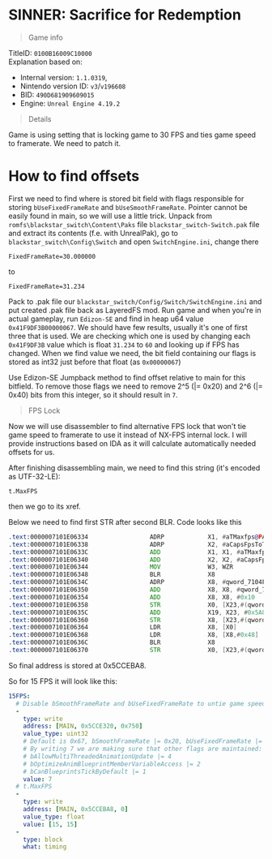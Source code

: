 # SINNER: Sacrifice for Redemption

> Game info

TitleID: `0100B16009C10000`<br>
Explanation based on:
- Internal version: `1.1.0319`, 
- Nintendo version ID: `v3`/`v196608`
- BID: `490D681909609015`
- Engine: `Unreal Engine 4.19.2`

> Details

Game is using setting that is locking game to 30 FPS and ties game speed to framerate. We need to patch it.

# How to find offsets

First we need to find where is stored bit field with flags responsible for storing `bUseFixedFrameRate` and `bUseSmoothFrameRate`.
Pointer cannot be easily found in main, so we will use a little trick.
Unpack from `romfs\blackstar_switch\Content\Paks` file `blackstar_switch-Switch.pak` file and extract its contents (f.e. with UnrealPak), go to `blackstar_switch\Config\Switch` and open `SwitchEngine.ini`, change there
```
FixedFrameRate=30.000000
```
to 
```
FixedFrameRate=31.234
```
Pack to .pak file our `blackstar_switch/Config/Switch/SwitchEngine.ini` and put created .pak file back as LayeredFS mod.
Run game and when you're in actual gameplay, run `Edizon-SE` and find in heap u64 value `0x41F9DF3B00000067`. We should have few results, usually it's one of first three that is used.
We are checking which one is used by changing each `0x41F9DF3B` value which is float `31.234` to `60` and looking up if FPS has changed.
When we find value we need, the bit field containing our flags is stored as int32 just before that float (as `0x00000067`)

Use Edizon-SE Jumpback method to find offset relative to main for this bitfield. To remove those flags we need to remove 2^5 (|= 0x20) and 2^6 (|= 0x40) bits from this integer, so it should result in `7`.

> FPS Lock

Now we will use disassembler to find alternative FPS lock that won't tie game speed to framerate to use it instead of NX-FPS internal lock. I will provide instructions based on IDA as it will calculate automatically needed offsets for us.

After finishing disassembling main, we need to find this string (it's encoded as UTF-32-LE):
```
t.MaxFPS
```

then we go to its xref.

Below we need to find first STR after second BLR. Code looks like this
```asm
.text:0000007101E06334                 ADRP            X1, #aTMaxfps@PAGE ; "t.MaxFPS"
.text:0000007101E06338                 ADRP            X2, #aCapsFpsToTheGi@PAGE ; "Caps FPS to the given value.  Set to <="...
.text:0000007101E0633C                 ADD             X1, X1, #aTMaxfps@PAGEOFF ; "t.MaxFPS"
.text:0000007101E06340                 ADD             X2, X2, #aCapsFpsToTheGi@PAGEOFF ; "Caps FPS to the given value.  Set to <="...
.text:0000007101E06344                 MOV             W3, WZR
.text:0000007101E06348                 BLR             X8
.text:0000007101E0634C                 ADRP            X8, #qword_7104F225E0@PAGE
.text:0000007101E06350                 ADD             X8, X8, #qword_7104F225E0@PAGEOFF
.text:0000007101E06354                 ADD             X8, X8, #0x10
.text:0000007101E06358                 STR             X0, [X23,#(qword_7105CCEBA0 - 0x7105CCE5F0)]
.text:0000007101E0635C                 ADD             X19, X23, #0x5A8
.text:0000007101E06360                 STR             X8, [X23,#(qword_7105CCEB98 - 0x7105CCE5F0)]
.text:0000007101E06364                 LDR             X8, [X0]
.text:0000007101E06368                 LDR             X8, [X8,#0x48]
.text:0000007101E0636C                 BLR             X8
.text:0000007101E06370                 STR             X0, [X23,#(qword_7105CCEBA8 - 0x7105CCE5F0)]
```

So final address is stored at 0x5CCEBA8.

So for 15 FPS it will look like this:
```yaml
15FPS:
  # Disable bSmoothFrameRate and bUseFixedFrameRate to untie game speed from framerate
  -
    type: write
    address: [MAIN, 0x5CCE320, 0x750]
    value_type: uint32
    # Default is 0x67, bSmoothFrameRate |= 0x20, bUseFixedFrameRate |= 0x40 
    # By writing 7 we are making sure that other flags are maintained: 
    # bAllowMultiThreadedAnimationUpdate |= 4
    # bOptimizeAnimBlueprintMemberVariableAccess |= 2
    # bCanBlueprintsTickByDefault |= 1
    value: 7
  # t.MaxFPS
  -
    type: write
    address: [MAIN, 0x5CCEBA8, 0]
    value_type: float
    value: [15, 15]
  -
    type: block
    what: timing
```
